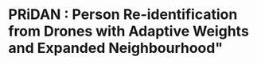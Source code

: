 # PRiDAN : Person Re-identification from Drones with Adaptive Weights and Expanded Neighbourhood"



